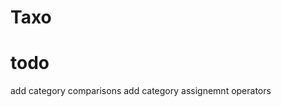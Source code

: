 Taxo
==========================================================================

todo
===================================
 add category comparisons
 add category assignemnt operators
